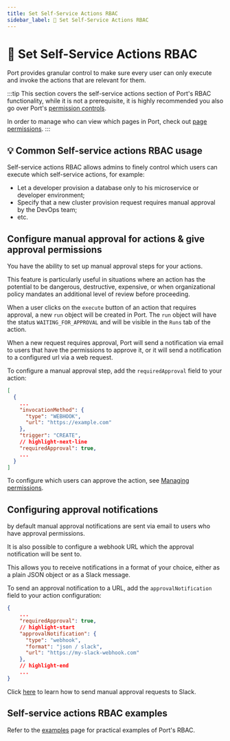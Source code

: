 ```yaml
---
title: Set Self-Service Actions RBAC
sidebar_label: 🔐 Set Self-Service Actions RBAC
---
```


# 🔐 Set Self-Service Actions RBAC

Port provides granular control to make sure every user can only execute and invoke the actions that are relevant for them.

:::tip
This section covers the self-service actions section of Port's RBAC functionality, while it is not a prerequisite, it is highly recommended you also go over Port's [permission controls](../../sso-rbac/rbac/rbac.md).

In order to manage who can view which pages in Port, check out [page permissions](../../customize-pages-dashboards-and-plugins/page/page-permissions.md).
:::

## 💡 Common Self-service actions RBAC usage

Self-service actions RBAC allows admins to finely control which users can execute which self-service actions, for example:

- Let a developer provision a database only to his microservice or developer environment;
- Specify that a new cluster provision request requires manual approval by the DevOps team;
- etc.

## Configure manual approval for actions & give approval permissions

You have the ability to set up manual approval steps for your actions.

This feature is particularly useful in situations where an action has the potential to be dangerous, destructive, expensive, or when organizational policy mandates an additional level of review before proceeding.

When a user clicks on the `execute` button of an action that requires approval, a new `run` object will be created in Port. The `run` object will have the status `WAITING_FOR_APPROVAL` and will be visible in the `Runs` tab of the action.

When a new request requires approval, Port will send a notification via email to users that have the permissions to approve it, or it will send a notification to a configured url via a web request.

To configure a manual approval step, add the `requiredApproval` field to your action:

```json showLineNumbers
[
  {
    ...
    "invocationMethod": {
      "type": "WEBHOOK",
      "url": "https://example.com"
    },
    "trigger": "CREATE",
    // highlight-next-line
    "requiredApproval": true,
    ...
  }
]
```

To configure which users can approve the action, see [Managing permissions](/docs/create-self-service-experiences/set-self-service-actions-rbac/examples.md#setting-action-permissions).

## Configuring approval notifications

by default manual approval notifications are sent via email to users who have approval permissions.

It is also possible to configure a webhook URL which the approval notification will be sent to.

This allows you to receive notifications in a format of your choice, either as a plain JSON object or as a Slack message.

To send an approval notification to a URL, add the `approvalNotification` field to your action configuration:

```json showLineNumbers
{
    ...
    "requiredApproval": true,
    // highlight-start
    "approvalNotification": {
      "type": "webhook",
      "format": "json / slack",
      "url": "https://my-slack-webhook.com"
    },
    // highlight-end
    ...
}
```

Click [here](/docs/create-self-service-experiences/set-self-service-actions-rbac/examples.md#setting-up-a-slack-notification) to learn how to send manual approval requests to Slack.

## Self-service actions RBAC examples

Refer to the [examples](./examples.md) page for practical examples of Port's RBAC.
